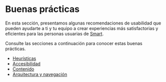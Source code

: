 # Buenas prácticas

En esta sección, presentamos algunas recomendaciones de usabilidad que pueden ayudarte a ti y tu equipo a crear experiencias más satisfactorias y eficientes para las personas usuarias de [Smart](/developers/es/docs/mp-point/integration-configuration/integrate-with-pdv/introduction).

Consulte las secciones a continuación para conocer estas buenas prácticas.

* [Heurísticas](/developers/es/docs/mini-apps/best-practices/heuristics)
* [Accesibilidad](/developers/es/docs/mini-apps/best-practices/accessibility)
* [Contenido](/developers/es/docs/mini-apps/best-practices/content)
* [Arquitectura y navegación](/developers/es/docs/mini-apps/best-practices/architecture)